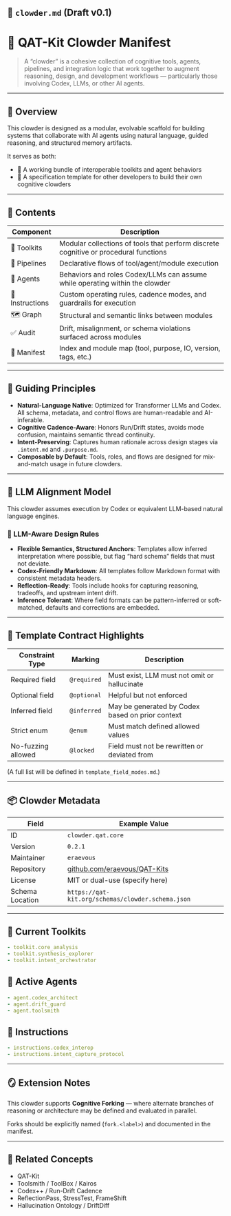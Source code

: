 ## 🧩 `clowder.md` (Draft v0.1)

# 🧠 QAT-Kit Clowder Manifest

> A “clowder” is a cohesive collection of cognitive tools, agents, pipelines, and integration logic that work together to augment reasoning, design, and development workflows — particularly those involving Codex, LLMs, or other AI agents.

---

## 📘 Overview

This clowder is designed as a modular, evolvable scaffold for building systems that collaborate with AI agents using natural language, guided reasoning, and structured memory artifacts.

It serves as both:

- 🧰 A working bundle of interoperable toolkits and agent behaviors
- 📐 A specification template for other developers to build their own cognitive clowders

---

## 🔧 Contents

| Component     | Description                                                        |
|---------------|--------------------------------------------------------------------|
| 🧰 Toolkits    | Modular collections of tools that perform discrete cognitive or procedural functions |
| 🧪 Pipelines   | Declarative flows of tool/agent/module execution                   |
| 🧠 Agents      | Behaviors and roles Codex/LLMs can assume while operating within the clowder |
| 📜 Instructions | Custom operating rules, cadence modes, and guardrails for execution |
| 🗺 Graph        | Structural and semantic links between modules                     |
| ✅ Audit        | Drift, misalignment, or schema violations surfaced across modules |
| 📇 Manifest     | Index and module map (tool, purpose, IO, version, tags, etc.)     |

---

## 🧭 Guiding Principles

- **Natural-Language Native**: Optimized for Transformer LLMs and Codex. All schema, metadata, and control flows are human-readable and AI-inferable.
- **Cognitive Cadence-Aware**: Honors Run/Drift states, avoids mode confusion, maintains semantic thread continuity.
- **Intent-Preserving**: Captures human rationale across design stages via `.intent.md` and `.purpose.md`.
- **Composable by Default**: Tools, roles, and flows are designed for mix-and-match usage in future clowders.

---

## 🧠 LLM Alignment Model

This clowder assumes execution by Codex or equivalent LLM-based natural language engines.

### 🧠 LLM-Aware Design Rules

- **Flexible Semantics, Structured Anchors**: Templates allow inferred interpretation where possible, but flag “hard schema” fields that must not deviate.
- **Codex-Friendly Markdown**: All templates follow Markdown format with consistent metadata headers.
- **Reflection-Ready**: Tools include hooks for capturing reasoning, tradeoffs, and upstream intent drift.
- **Inference Tolerant**: Where field formats can be pattern-inferred or soft-matched, defaults and corrections are embedded.

---

## 📐 Template Contract Highlights

| Constraint Type     | Marking        | Description                                         |
|---------------------|----------------|-----------------------------------------------------|
| Required field      | `@required`    | Must exist, LLM must not omit or hallucinate        |
| Optional field      | `@optional`    | Helpful but not enforced                            |
| Inferred field      | `@inferred`    | May be generated by Codex based on prior context    |
| Strict enum         | `@enum`        | Must match defined allowed values                   |
| No-fuzzing allowed  | `@locked`      | Field must not be rewritten or deviated from        |

(A full list will be defined in `template_field_modes.md`.)

---

## 📦 Clowder Metadata

| Field           | Example Value                                                        |
|-----------------|----------------------------------------------------------------------|
| ID              | `clowder.qat.core`                                                   |
| Version         | `0.2.1`                                                              |
| Maintainer      | `eraevous`                                                           |
| Repository      | [github.com/eraevous/QAT-Kits](https://github.com/eraevous/QAT-Kits) |
| License         | MIT or dual-use (specify here)                                       |
| Schema Location | `https://qat-kit.org/schemas/clowder.schema.json`                    |

---

## 🧰 Current Toolkits

```yaml
- toolkit.core_analysis
- toolkit.synthesis_explorer
- toolkit.intent_orchestrator
````

## 🧠 Active Agents

```yaml
- agent.codex_architect
- agent.drift_guard
- agent.toolsmith
```

## 📜 Instructions

```yaml
- instructions.codex_interop
- instructions.intent_capture_protocol
```

---

## 🪞 Extension Notes

This clowder supports **Cognitive Forking** — where alternate branches of reasoning or architecture may be defined and evaluated in parallel.

Forks should be explicitly named (`fork.<label>`) and documented in the manifest.

---

## 🧩 Related Concepts

- QAT-Kit
- Toolsmith / ToolBox / Kairos
- Codex++ / Run-Drift Cadence
- ReflectionPass, StressTest, FrameShift
- Hallucination Ontology / DriftDiff
